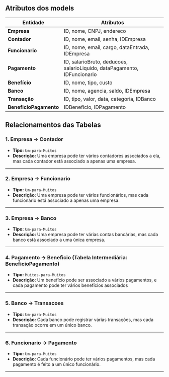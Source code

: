 ## Atributos dos models

| Entidade        | Atributos                                           |
|-----------------|-----------------------------------------------------|
| **Empresa**     | ID, nome, CNPJ, endereco |
| **Contador**    | ID, nome, email, senha, IDEmpresa |
| **Funcionario** | ID, nome, email, cargo, dataEntrada, IDEmpresa |
| **Pagamento**   | ID, salarioBruto, deducoes, salarioLiquido, dataPagamento, IDFuncionario |
| **Benefício**   | ID, nome, tipo, custo |
| **Banco**       | ID, nome, agencia, saldo, IDEmpresa |
| **Transação**   | ID, tipo, valor, data, categoria, IDBanco |
| **BeneficioPagamento** | IDBeneficio, IDPagamento |


## **Relacionamentos das Tabelas**

### **1. Empresa -> Contador**  
- **Tipo:** `Um-para-Muitos`  
- **Descrição:** Uma empresa pode ter vários contadores associados a ela, mas cada contador está associado a apenas uma empresa.  

---

### **2. Empresa -> Funcionario**  
- **Tipo:** `Um-para-Muitos`  
- **Descrição:** Uma empresa pode ter vários funcionários, mas cada funcionário está associado a apenas uma empresa.

---

### **3. Empresa -> Banco**  
- **Tipo:** `Um-para-Muitos`  
- **Descrição:** Uma empresa pode ter várias contas bancárias, mas cada banco está associado a uma única empresa.

---

### **4. Pagamento -> Beneficio (Tabela Intermediária: BeneficioPagamento)**  
- **Tipo:** `Muitos-para-Muitos`  
- **Descrição:** Um benefício pode ser associado a vários pagamentos, e cada pagamento pode ter vários benefícios associados

---

### **5. Banco -> Transacoes**  
- **Tipo:** `Um-para-Muitos`  
- **Descrição:** Cada banco pode registrar várias transações, mas cada transação ocorre em um único banco. 

---

### **6. Funcionario -> Pagamento**  
- **Tipo:** `Um-para-Muitos`  
- **Descrição:** Cada funcionário pode ter vários pagamentos, mas cada pagamento é feito a um único funcionário.  

---
